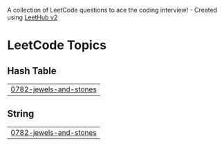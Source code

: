 A collection of LeetCode questions to ace the coding interview! - Created using [LeetHub v2](https://github.com/arunbhardwaj/LeetHub-2.0)
<!---LeetCode Topics Start-->
# LeetCode Topics
## Hash Table
|  |
| ------- |
| [0782-jewels-and-stones](https://github.com/Roman0290/Competitive-Programming/tree/master/0782-jewels-and-stones) |
## String
|  |
| ------- |
| [0782-jewels-and-stones](https://github.com/Roman0290/Competitive-Programming/tree/master/0782-jewels-and-stones) |
<!---LeetCode Topics End-->